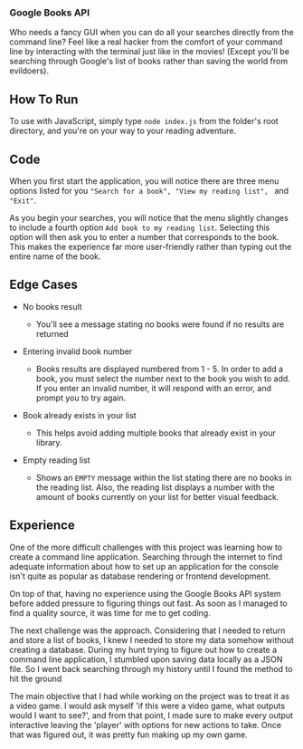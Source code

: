 ### Google Books API
Who needs a fancy GUI when you can do all your searches directly from the command line?
Feel like a real hacker from the comfort of your command line by interacting with the terminal just like in the movies! (Except you'll be searching through Google's list of books rather than saving the world from evildoers).

## How To Run
To use with JavaScript, simply type `node index.js` from the folder's root directory, and you're on your way to your reading adventure.


## Code
When you first start the application, you will notice there are three menu options listed for you
`"Search for a book", "View my reading list", ` and `"Exit"`.

As you begin your searches, you will notice that the menu slightly changes to include a fourth option `Add book to my reading list`. Selecting this option will then ask you to enter a number that corresponds to the book. This makes the experience far more user-friendly rather than typing out the entire name of the book.

## Edge Cases
- No books result
    - You'll see a message stating no books were found if no results are returned

- Entering invalid book number
    - Books results are displayed numbered from 1 - 5. In order to add a book, you must select the number next to the book you wish to add. If you enter an invalid number, it will respond with an error, and prompt you to try again.

- Book already exists in your list
    - This helps avoid adding multiple books that already exist in your library.

- Empty reading list
    - Shows an `EMPTY` message within the list stating there are no books in the reading list. Also, the reading list displays a number with the amount of books currently on your list for better visual feedback.

## Experience
One of the more difficult challenges with this project was learning how to create a command line application. Searching through the internet to find adequate information about how to set up an application for the console isn't quite as popular as database rendering or frontend development.

On top of that, having no experience using the Google Books API system before added pressure to figuring things out fast. As soon as I managed to find a quality source, it was time for me to get coding.

The next challenge was the approach. Considering that I needed to return and store a list of books, I knew I needed to store my data somehow without creating a database. During my hunt trying to figure out how to create a command line application, I stumbled upon saving data locally as a JSON file. So I went back searching through my history until I found the method to hit the ground

The main objective that I had while working on the project was to treat it as a video game. I would ask myself 'if this were a video game, what outputs would I want to see?', and from that point, I made sure to make every output interactive leaving the 'player' with options for new actions to take. Once that was figured out, it was pretty fun making up my own game.
